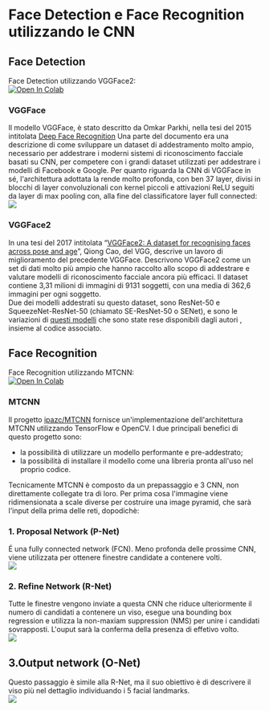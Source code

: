 # Face Detection e Face Recognition utilizzando le CNN

## Face Detection

Face Detection utilizzando VGGFace2:  
[![Open In Colab](https://colab.research.google.com/assets/colab-badge.svg)](https://colab.research.google.com/drive/13gdTneEgbzn0SvvzntR7t2RDhKsvYPZW?usp=sharing)

### VGGFace
Il modello VGGFace, è stato descritto da Omkar Parkhi, nella tesi del 2015 intitolata [Deep Face Recognition](https://www.robots.ox.ac.uk/~vgg/publications/2015/Parkhi15/parkhi15.pdf)
Una parte del documento era una descrizione di come sviluppare un dataset di addestramento molto ampio, necessario per addestrare i moderni sistemi di riconoscimento facciale basati su CNN, per competere con i grandi dataset utilizzati per addestrare i modelli di Facebook e Google.
Per quanto riguarda la CNN di VGGFace in sé, l'architettura adottata la rende molto profonda, con ben 37 layer, divisi in blocchi di layer convoluzionali con kernel piccoli e attivazioni ReLU seguiti da layer di max pooling con, alla fine del classificatore layer full connected:  
<img src='https://drive.google.com/uc?id=1ppG-bZ_032RiUqWH9IOSN3pRtO1iDO4g'>

### VGGFace2
In una tesi del 2017 intitolata “[VGGFace2: A dataset for recognising faces across pose and age](https://www.robots.ox.ac.uk/~vgg/publications/2018/Cao18/cao18.pdf)”, Qiong Cao, del VGG, descrive un lavoro di miglioramento del precedente VGGFace.
Descrivono VGGFace2 come un set di dati molto più ampio che hanno raccolto allo scopo di addestrare e valutare modelli di riconoscimento facciale ancora più efficaci.
Il dataset contiene 3,31 milioni di immagini di 9131 soggetti, con una media di 362,6 immagini per ogni soggetto.  
Due dei modelli addestrati su questo dataset, sono ResNet-50 e SqueezeNet-ResNet-50 (chiamato SE-ResNet-50 o SENet), e sono le variazioni di [questi modelli](https://github.com/ox-vgg/vgg_face2) che sono state rese disponibili dagli autori , insieme al codice associato.

## Face Recognition

Face Recognition utilizzando MTCNN:  
[![Open In Colab](https://colab.research.google.com/assets/colab-badge.svg)](https://colab.research.google.com/drive/1hd7IoFsZBFw1uB98gu4IsFsUb5LBphsP?usp=sharing)

### MTCNN
Il progetto [ipazc/MTCNN](https://github.com/ipazc/mtcnn) fornisce un'implementazione dell'architettura MTCNN utilizzando TensorFlow e OpenCV. I due principali benefici di questo progetto sono:
    
*   la possibilità di utilizzare un modello performante e pre-addestrato;
*   la possibilità di installare il modello come una libreria pronta all'uso nel proprio codice.

Tecnicamente MTCNN è composto da un prepassaggio e 3 CNN, non direttamente collegate tra di loro. Per prima cosa l'immagine viene ridimensionata a scale diverse per costruire una image pyramid, che sarà l'input della prima delle reti, dopodichè:
    
### 1. Proposal Network (P-Net)
É una fully connected network (FCN). Meno profonda delle prossime CNN, viene utilizzata per ottenere finestre candidate a contenere volti.  
<img src='https://drive.google.com/uc?id=1XQKluW0_5pru_-X80OJduz9_7kXbzjVg'>
    
### 2. Refine Network (R-Net)
Tutte le finestre vengono inviate a questa CNN che riduce ulteriormente il numero di candidati a contenere un viso, esegue una bounding box regression e utilizza la non-maxiam suppression (NMS) per unire i candidati sovrapposti. L'ouput sarà la conferma della presenza di effetivo volto.  
<img src='https://drive.google.com/uc?id=1ymIh--XX_fdvmclC10xLJIGAznb6xq4A'>
    
## 3.Output network (O-Net)
Questo passaggio è simile alla R-Net, ma il suo obiettivo è di descrivere il viso più nel dettaglio individuando i 5 facial landmarks.  
<img src='https://drive.google.com/uc?id=1nrOnIpqFCif5sI8VFZE8dm7wH2kghvh9'>
